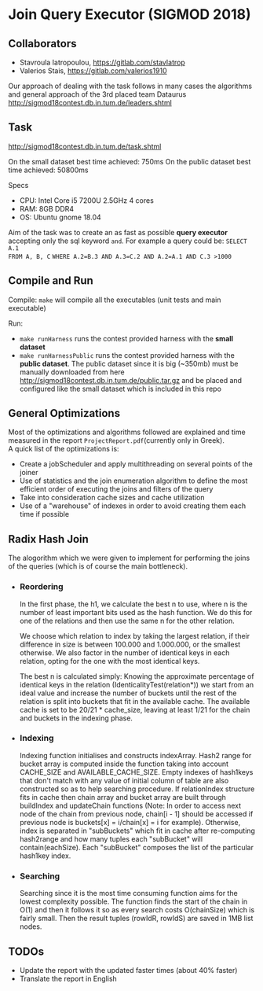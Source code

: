 ﻿
 # Join Query Executor (SIGMOD 2018)
   
 ## Collaborators
 * Stavroula Iatropoulou, https://gitlab.com/stavIatrop
 * Valerios Stais, https://gitlab.com/valerios1910
 
 Our approach of dealing with the task follows in many cases the algorithms and general approach of the 3rd placed team Dataurus http://sigmod18contest.db.in.tum.de/leaders.shtml                
 
 ## Task
 http://sigmod18contest.db.in.tum.de/task.shtml
 
On the small dataset best time achieved: 750ms
On the public dataset best time achieved: 50800ms  

Specs  
* CPU: Intel Core i5 7200U 2.5GHz 4 cores
* RAM: 8GB DDR4
* OS: Ubuntu gnome 18.04

Aim of the task was to create an as fast as possible **query executor** accepting only the sql keyword `and`.
For example a query could be:
`SELECT A.1`  
`FROM A, B, C`
`WHERE A.2=B.3 AND A.3=C.2 AND A.2=A.1 AND C.3 >1000`


 ## Compile and Run
Compile: `make` will compile all the executables (unit tests and main executable)  

Run:
 * `make runHarness` runs the contest provided harness with the **small dataset**
 * `make runHarnessPublic` runs the contest provided harness with the **public dataset**. The public dataset since it is big (~350mb) must be manually downloaded from here  http://sigmod18contest.db.in.tum.de/public.tar.gz and be placed and configured like the small dataset which is included in this repo

## General Optimizations

Most of the optimizations and algorithms followed are explained and time measured in the report `ProjectReport.pdf`(currently only in Greek).   
A quick list of the optimizations is:
* Create a jobScheduler and apply multithreading on several points of the joiner
* Use of statistics and the join enumeration algorithm to define the most efficient order of executing the joins and filters of the query
* Take into consideration cache sizes and cache utilization
* Use of a "warehouse" of indexes in order to avoid creating them each time if possible
 
 ## Radix Hash Join 
 The alogorithm which we were given to implement for performing the joins of the queries (which is of course the main bottleneck).
 * ### Reordering 
	  In the first phase, the h1, we calculate the best n to use, where n is the number of least important bits used as the hash       function. We do this for one of the relations and then use the same n for the other relation.

	We choose which relation to index by taking the largest relation, if their difference in size is between 100.000 and 1.000.000, or the smallest otherwise. We also factor in the number of identical keys in each relation, opting for the one with the most identical keys.

	The best n is calculated simply: Knowing the approximate percentage of identical keys in the relation (IdenticalityTest(relation*)) we start from an ideal value and increase the number of buckets until the rest of the relation is split into buckets that fit in the available cache. The available cache is set to be 20/21 * cache_size, leaving at least 1/21 for the chain and buckets in the indexing phase.
  
 * ### Indexing
    Indexing function initialises and constructs indexArray. Hash2 range for bucket array is computed inside the function taking into account CACHE_SIZE and AVAILABLE_CACHE_SIZE. Empty indexes of hash1keys that don't match with any value of initial column of table are also constructed so as to help searching procedure. If relationIndex structure fits in cache then chain array and bucket array are built through buildIndex and updateChain functions (Note: In order to access next node of the chain from previous node,  chain[i - 1] should be accessed if previous node is buckets[x] = i/chain[x] = i for example). Otherwise, index is separated in "subBuckets" which fit in cache after re-computing hash2range and how many tuples each "subBucket" will contain(eachSize). Each "subBucket" composes the list of the particular hash1key index. 

 * ### Searching
    Searching since it is the most time consuming function aims for the lowest complexity possible. The function finds the start of the chain in O(1) and then it follows it so as every search costs O(chainSize) which is fairly small. Then the result tuples (rowIdR, rowIdS) are saved in 1MB list nodes.  


## TODOs

* Update the report with the updated faster times (about 40% faster)
* Translate the report in English
